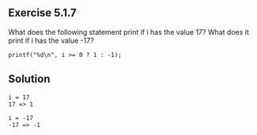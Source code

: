 ## Exercise 5.1.7
What does the following statement print if i has the value 17? What does it print if i has the value -17?
```
printf("%d\n", i >= 0 ? 1 : -1);
```
## Solution
```
i = 17
17 => 1

i = -17
-17 => -1
```

